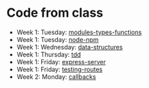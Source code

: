 # Code from class

* Week 1: Tuesday: [modules-types-functions](modules-types-functions)
* Week 1: Tuesday: [node-npm](node-npm)
* Week 1: Wednesday: [data-structures](data-structures)
* Week 1: Thursday: [tdd](tdd)
* Week 1: Friday: [express-server](express-server)
* Week 1: Friday: [testing-routes](testing-routes)
* Week 2: Monday: [callbacks](callbacks)
